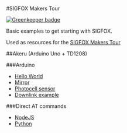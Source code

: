 #SIGFOX Makers Tour

[![Greenkeeper badge](https://badges.greenkeeper.io/sigfox/makers-tour-resources.svg)](https://greenkeeper.io/)

Basic examples to get starting with SIGFOX.

Used as resources for the [SIGFOX Makers Tour](http://makers.sigfox.com/tour)

##Akeru (Arduino Uno + TD1208)

###Arduino 

* [Hello World](./Akeru/hello-world)
* [Mirror](./Akeru/serial-mirror)
* [Photocell sensor](./Akeru/photocell)
* [Downlink example](./Akeru/downlink)


###Direct AT commands

* [NodeJS](./nodejs)
* [Python](./python)
